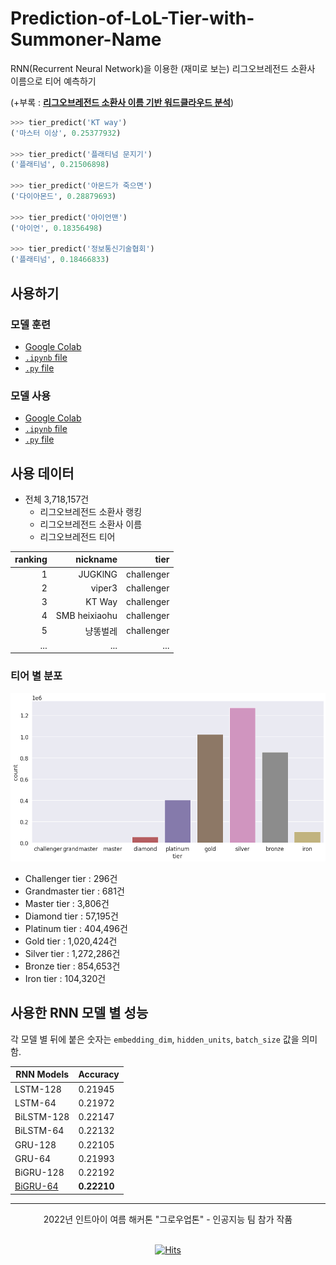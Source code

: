 # Prediction-of-LoL-Tier-with-Summoner-Name

RNN(Recurrent Neural Network)을 이용한 (재미로 보는) 리그오브레전드 소환사 이름으로 티어 예측하기

(+부록 : **[리그오브레전드 소환사 이름 기반 워드클라우드 분석](/Wordcloud-of-LoL-Summoner-Name/)**)
<br>

```python
>>> tier_predict('KT way')
('마스터 이상', 0.25377932)

>>> tier_predict('플래티넘 문지기')
('플래티넘', 0.21506898)

>>> tier_predict('아몬드가 죽으면')
('다이아몬드', 0.28879693)

>>> tier_predict('아이언맨')
('아이언', 0.18356498)

>>> tier_predict('정보통신기술협회')
('플래티넘', 0.18466833)
```

## 사용하기

### 모델 훈련

- [Google Colab](https://colab.research.google.com/drive/1xcIGEgBWajNtVOhVXVnF2EUP8beEHbt_?usp=sharing)
- [`.ipynb` file](/Prediction_of_LoL_Tier_with_Summoner_Name.ipynb)
- [`.py` file](/Prediction_of_LoL_Tier_with_Summoner_Name.py)

### 모델 사용

- [Google Colab](https://colab.research.google.com/drive/1ER1-TH3yvx17iiVNZd5aoLnXz7Ks_xzn?usp=sharing)
- [`.ipynb` file](/Using_pre_trained_model_Prediction_of_LoL_Tier_with_Summoner_Name.ipynb)
- [`.py` file](/Using_pre_trained_model_Prediction-of-LoL-Tier-with-Summoner-Name.py)

## 사용 데이터

- 전체 3,718,157건
  - 리그오브레전드 소환사 랭킹
  - 리그오브레전드 소환사 이름
  - 리그오브레전드 티어

| ranking |      nickname |       tier |
| ------: | ------------: | ---------: |
|       1 |       JUGKlNG | challenger |
|       2 |        viper3 | challenger |
|       3 |        KT Way | challenger |
|       4 | SMB heixiaohu | challenger |
|       5 |        냥똥벌레 | challenger |
|     ... |           ... |        ... |

### 티어 별 분포

![](/image/tier_graph.png)

- Challenger tier : 296건
- Grandmaster tier : 681건
- Master tier : 3,806건
- Diamond tier : 57,195건
- Platinum tier : 404,496건
- Gold tier : 1,020,424건
- Silver tier : 1,272,286건
- Bronze tier : 854,653건
- Iron tier : 104,320건

## 사용한 RNN 모델 별 성능

각 모델 별 뒤에 붙은 숫자는 `embedding_dim`, `hidden_units`, `batch_size` 값을 의미함.

| RNN Models          | **Accuracy** |
| ------------------- | ------------ |
| LSTM-128            | 0.21945      |
| LSTM-64             | 0.21972      |
| BiLSTM-128          | 0.22147      |
| BiLSTM-64           | 0.22132      |
| GRU-128             | 0.22105      |
| GRU-64              | 0.21993      |
| BiGRU-128           | 0.22192      |
| [BiGRU-64](/model/) | **0.22210**  |


---

<div align="center">
2022년 인트아이 여름 해커톤 "그로우업톤" - 인공지능 팀 참가 작품
</div>

<br>

<div align="center">

[![Hits](https://hits.seeyoufarm.com/api/count/incr/badge.svg?url=https%3A%2F%2Fgithub.com%2Foneonlee%2FPrediction-of-LoL-Tier-with-Summoner-Name%2Fblob%2Fmain%2FREADME.md&count_bg=%232D404F&title_bg=%23CDC5C5&icon=&icon_color=%23E7E7E7&title=hits&edge_flat=false)](https://hits.seeyoufarm.com)

</div>
